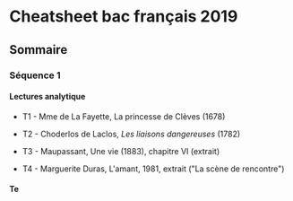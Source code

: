 # Cheatsheet bac français 2019

## Sommaire

### Séquence 1

#### Lectures analytique

- T1 - Mme de La Fayette, La princesse de Clèves (1678)

- T2 - Choderlos de Laclos, *Les liaisons dangereuses* (1782)
- T3 - Maupassant, Une vie (1883), chapitre VI (extrait)
- T4 - Marguerite Duras, L'amant, 1981, extrait ("La scène de rencontre")

#### Te